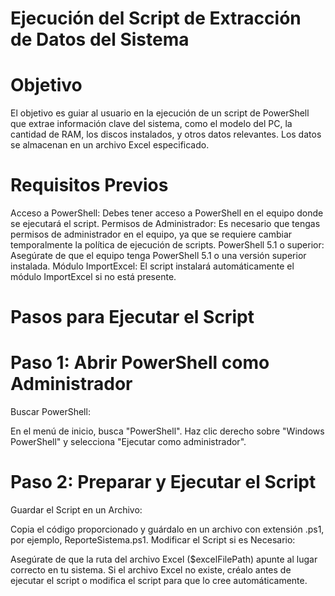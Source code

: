 # Ejecución del Script de Extracción de Datos del Sistema

# Objetivo

El objetivo es guiar al usuario en la ejecución de un script de PowerShell que extrae información clave del sistema, como el modelo del PC, la cantidad de RAM, los discos instalados, y otros datos relevantes. Los datos se almacenan en un archivo Excel especificado.

# Requisitos Previos

Acceso a PowerShell: Debes tener acceso a PowerShell en el equipo donde se ejecutará el script.
Permisos de Administrador: Es necesario que tengas permisos de administrador en el equipo, ya que se requiere cambiar temporalmente la política de ejecución de scripts.
PowerShell 5.1 o superior: Asegúrate de que el equipo tenga PowerShell 5.1 o una versión superior instalada.
Módulo ImportExcel: El script instalará automáticamente el módulo ImportExcel si no está presente.

# Pasos para Ejecutar el Script
# Paso 1: Abrir PowerShell como Administrador

Buscar PowerShell:

En el menú de inicio, busca "PowerShell".
Haz clic derecho sobre "Windows PowerShell" y selecciona "Ejecutar como administrador".

# Paso 2: Preparar y Ejecutar el Script

Guardar el Script en un Archivo:

Copia el código proporcionado y guárdalo en un archivo con extensión .ps1, por ejemplo, ReporteSistema.ps1.
Modificar el Script si es Necesario:

Asegúrate de que la ruta del archivo Excel ($excelFilePath) apunte al lugar correcto en tu sistema.
Si el archivo Excel no existe, créalo antes de ejecutar el script o modifica el script para que lo cree automáticamente.

